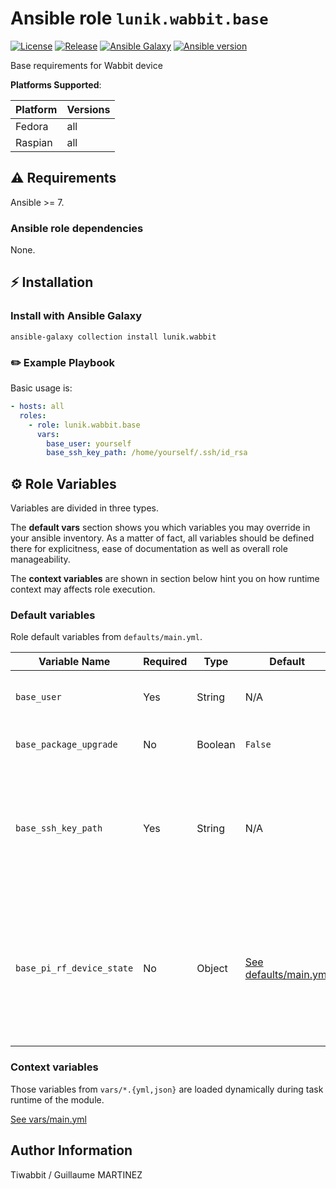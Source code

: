 # Ansible role `lunik.wabbit.base`

[![License](https://img.shields.io/github/license/Lunik/ansible-wabbit-collection?style=flat-square)](https://github.com/Lunik/ansible-wabbit-collection/blob/main/LICENSE)
[![Release](https://img.shields.io/github/v/release/Lunik/ansible-wabbit-collection?style=flat-square)](https://github.com/Lunik/ansible-wabbit-collection/releases)
[![Ansible Galaxy](https://img.shields.io/badge/ansible-galaxy-black.svg?style=flat-square&logo=ansible)](https://galaxy.ansible.com/lunik/wabbit)
[![Ansible version](https://img.shields.io/badge/ansible-%3E%3D2.10-black.svg?style=flat-square&logo=ansible)](https://github.com/ansible/ansible)

Base requirements for Wabbit device

**Platforms Supported**:

| Platform | Versions |
|----------|----------|
| Fedora | all |
| Raspian | all |

## ⚠️ Requirements

Ansible >= 7.

### Ansible role dependencies

None.

## ⚡ Installation

### Install with Ansible Galaxy

```shell
ansible-galaxy collection install lunik.wabbit
```

### ✏️ Example Playbook

Basic usage is:

```yaml
- hosts: all
  roles:
    - role: lunik.wabbit.base
      vars:
        base_user: yourself
        base_ssh_key_path: /home/yourself/.ssh/id_rsa
```

## ⚙️ Role Variables

Variables are divided in three types.

The **default vars** section shows you which variables you may
override in your ansible inventory. As a matter of fact, all variables should
be defined there for explicitness, ease of documentation as well as overall
role manageability.

The **context variables** are shown in section below hint you
on how runtime context may affects role execution.

### Default variables

Role default variables from `defaults/main.yml`.

| Variable Name | Required | Type | Default | Description |
|---------------|----------|------|---------|-------------|
| `base_user` | Yes | String | N/A | User on wich to perform actions |
| `base_package_upgrade` | No | Boolean | `False` | Upgrade all system packages |
| `base_ssh_key_path` | Yes | String | N/A | Path on Ansible server where is store the SSH key to add to `base_user` Authorized keys |
| `base_pi_rf_device_state` | No | Object | [See defaults/main.yml](./default/main.yml) | Block or unblock wireless services (wlan, bluetooth) using `rfkill`. The remote should be in the `pi` group |

### Context variables

Those variables from `vars/*.{yml,json}` are loaded dynamically during task
runtime of the module.

[See vars/main.yml](./vars/main.yml)

## Author Information

Tiwabbit / Guillaume MARTINEZ